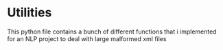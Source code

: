 # Utilities

This python file contains a bunch of different functions that i implemented for an NLP project to deal with large malformed xml files
